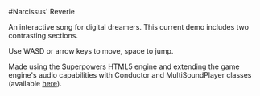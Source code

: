 #Narcissus' Reverie

An interactive song for digital dreamers. This current demo includes two contrasting sections.

Use WASD or arrow keys to move, space to jump.

Made using the [Superpowers](http://superpowers-html5.com) HTML5 engine and extending the game engine's audio capabilities with Conductor and MultiSoundPlayer classes (available [here](https://github.com/usdivad/superpowers-game/tree/soundAdditions)).
